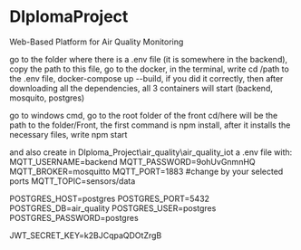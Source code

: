 # DIplomaProject
Web-Based Platform for Air Quality Monitoring

go to the folder where there is a .env file (it is somewhere in the
backend), copy the path to this file, go to the docker, in the terminal,
write cd /path to the .env file, docker-compose up --build, if you did it
correctly, then after downloading all the dependencies, all 3 containers
will start (backend, mosquito, postgres)

go to windows cmd, go to the root folder of the front cd/here will be the
path to the folder/Front, the first command is npm install, after it
installs the necessary files, write npm start

and also create in DIploma_Project\air_quality\air_quality_iot a .env file with:
MQTT_USERNAME=backend
MQTT_PASSWORD=9ohUvGnmnHQ
MQTT_BROKER=mosquitto
MQTT_PORT=1883 #change by your selected ports
MQTT_TOPIC=sensors/data

POSTGRES_HOST=postgres
POSTGRES_PORT=5432
POSTGRES_DB=air_quality
POSTGRES_USER=postgres
POSTGRES_PASSWORD=postgres

JWT_SECRET_KEY=k2BJCqpaQDOtZrgB
